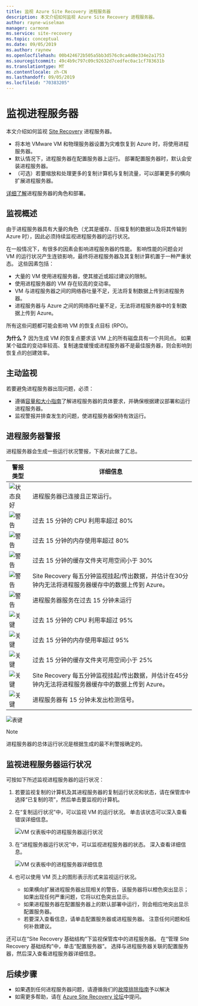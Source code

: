 ```yaml
---
title: 监视 Azure Site Recovery 进程服务器
description: 本文介绍如何监视 Azure Site Recovery 进程服务器。
author: rayne-wiselman
manager: carmonm
ms.service: site-recovery
ms.topic: conceptual
ms.date: 09/05/2019
ms.author: raynew
ms.openlocfilehash: 00b424672b505a5bb3d576c0ca4d8e334e2a1753
ms.sourcegitcommit: 49c4b9c797c09c92632d7cedfec0ac1cf783631b
ms.translationtype: MT
ms.contentlocale: zh-CN
ms.lasthandoff: 09/05/2019
ms.locfileid: "70383205"
---
```

# <a name="monitor-the-process-server"></a>监视进程服务器

本文介绍如何监视 [Site Recovery](site-recovery-overview.md) 进程服务器。

- 将本地 VMware VM 和物理服务器设置为灾难恢复到 Azure 时，将使用进程服务器。
- 默认情况下，进程服务器在配置服务器上运行。 部署配置服务器时，默认会安装进程服务器。
- （可选）若要缩放和处理更多的复制计算机与复制流量，可以部署更多的横向扩展进程服务器。

[详细了解](vmware-physical-azure-config-process-server-overview.md)进程服务器的角色和部署。

## <a name="monitoring-overview"></a>监视概述

由于进程服务器具有大量的角色（尤其是缓存、压缩复制的数据以及将其传输到 Azure 时），因此必须持续监视进程服务器的运行状况。

在一般情况下，有很多的因素会影响进程服务器的性能。 影响性能的问题会对 VM 的运行状况产生连锁影响，最终将进程服务器及其复制计算机置于一种严重状态。 这些因素包括：

- 大量的 VM 使用进程服务器，使其接近或超过建议的限制。
- 使用进程服务器的 VM 存在较高的变动率。
- VM 与进程服务器之间的网络吞吐量不足，无法将复制数据上传到进程服务器。
- 进程服务器与 Azure 之间的网络吞吐量不足，无法将进程服务器中的复制数据上传到 Azure。

所有这些问题都可能会影响 VM 的恢复点目标 (RPO)。 

**为什么？** 因为生成 VM 的恢复点要求该 VM 上的所有磁盘具有一个共同点。 如果某个磁盘的变动率较高、复制速度缓慢或进程服务器不是最佳服务器，则会影响到恢复点的创建效率。

## <a name="monitor-proactively"></a>主动监视

若要避免进程服务器出现问题，必须：

- 遵循[容量和大小指南](site-recovery-plan-capacity-vmware.md#capacity-considerations)了解进程服务器的具体要求，并确保根据建议部署和运行进程服务器。
- 监视警报并排查发生的问题，使进程服务器保持有效运行。


## <a name="process-server-alerts"></a>进程服务器警报

进程服务器会生成一些运行状况警报，下表对此做了汇总。

**警报类型** | **详细信息**
--- | ---
![状态良好][green] | 进程服务器已连接且正常运行。
![警告][yellow] | 过去 15 分钟的 CPU 利用率超过 80%
![警告][yellow] | 过去 15 分钟的内存使用率超过 80%
![警告][yellow] | 过去 15 分钟的缓存文件夹可用空间小于 30%
![警告][yellow] | Site Recovery 每五分钟监视挂起/传出数据，并估计在30分钟内无法将进程服务器缓存中的数据上传到 Azure。
![警告][yellow] | 进程服务器服务在过去 15 分钟未运行
![关键][red] | 过去 15 分钟的 CPU 利用率超过 95%
![关键][red] | 过去 15 分钟的内存使用率超过 95%
![关键][red] | 过去 15 分钟的缓存文件夹可用空间小于 25%
![关键][red] | Site Recovery 每五分钟监视挂起/传出数据，并估计在45分钟内无法将进程服务器缓存中的数据上传到 Azure。
![关键][red] | 进程服务器有 15 分钟未发出检测信号。

![表键](./media/vmware-physical-azure-monitor-process-server/table-key.png)

> [!NOTE]
> 进程服务器的总体运行状况是根据生成的最不利警报确定的。



## <a name="monitor-process-server-health"></a>监视进程服务器运行状况

可按如下所述监视进程服务器的运行状况： 

1. 若要监视复制的计算机及其进程服务器的复制运行状况和状态，请在保管库中选择“已复制的项”，然后单击要监视的计算机。
2. 在“复制运行状况”中，可以监视 VM 的运行状况。 单击该状态可以深入查看错误详细信息。

    ![VM 仪表板中的进程服务器运行状况](./media/vmware-physical-azure-monitor-process-server/vm-ps-health.png)

4. 在“进程服务器运行状况”中，可以监视进程服务器的状态。 深入查看详细信息。

    ![VM 仪表板中的进程服务器详细信息](./media/vmware-physical-azure-monitor-process-server/ps-summary.png)

5. 也可以使用 VM 页上的图形表示形式来监视运行状况。
    - 如果横向扩展进程服务器出现相关的警告，该服务器将以橙色突出显示；如果出现任何严重问题，它将以红色突出显示。 
    - 如果进程服务器在配置服务器上的默认部署中运行，则会相应地突出显示配置服务器。
    - 若要深入查看信息，请单击配置服务器或进程服务器。 注意任何问题和任何补救建议。

还可以在“Site Recovery 基础结构”下监视保管库中的进程服务器。 在“管理 Site Recovery 基础结构”中，单击“配置服务器”。 选择与进程服务器关联的配置服务器，然后深入查看进程服务器详细信息。


## <a name="next-steps"></a>后续步骤

- 如果遇到任何进程服务器问题，请遵循我们的[故障排除指南](vmware-physical-azure-troubleshoot-process-server.md)予以解决
- 如需更多帮助，请在 [Azure Site Recovery 论坛](https://social.msdn.microsoft.com/Forums/azure/home?forum=hypervrecovmgr)中提问。 

[green]: ./media/vmware-physical-azure-monitor-process-server/green.png
[yellow]: ./media/vmware-physical-azure-monitor-process-server/yellow.png
[red]: ./media/vmware-physical-azure-monitor-process-server/red.png
